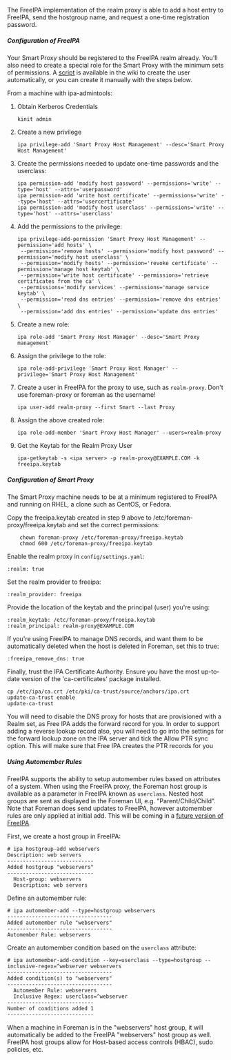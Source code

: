 The FreeIPA implementation of the realm proxy is able to add a host entry to FreeIPA, send the hostgroup name, and request a one-time registration password.

##### Configuration of FreeIPA

Your Smart Proxy should be registered to the FreeIPA realm already.  You'll also need to create a special role for the Smart Proxy
with the minimum sets of permissions. A [script](http://projects.theforeman.org/projects/foreman/wiki/IPASmartProxyUser) is available in the wiki to create the user automatically, or you can create it manually with the steps below.

From a machine with ipa-admintools:

 1. Obtain Kerberos Credentials

        kinit admin

 2. Create a new privilege 

        ipa privilege-add 'Smart Proxy Host Management' --desc='Smart Proxy Host Management'

 3. Create the permissions needed to update one-time passwords and the userclass:

        ipa permission-add 'modify host password' --permissions='write' --type='host' --attrs='userpassword'
        ipa permission-add 'write host certificate' --permissions='write' --type='host' --attrs='usercertificate'
        ipa permission-add 'modify host userclass' --permissions='write' --type='host' --attrs='userclass'

 4. Add the permissions to the privilege:

        ipa privilege-add-permission 'Smart Proxy Host Management' --permission='add hosts' \
         --permission='remove hosts' --permission='modify host password' --permission='modify host userclass' \
         --permission='modify hosts' --permission='revoke certificate' --permission='manage host keytab' \
         --permission='write host certificate' --permissions='retrieve certificates from the ca' \
         --permissions='modify services' --permissions='manage service keytab' \
         --permission='read dns entries' --permission='remove dns entries' \
         --permission='add dns entries' --permission='update dns entries' 

 5. Create a new role:

        ipa role-add 'Smart Proxy Host Manager' --desc='Smart Proxy management'

 6. Assign the privilege to the role:

        ipa role-add-privilege 'Smart Proxy Host Manager' --privilege='Smart Proxy Host Management'

 7. Create a user in FreeIPA for the proxy to use, such as `realm-proxy`.  Don't use foreman-proxy or foreman as the username! 

        ipa user-add realm-proxy --first Smart --last Proxy

 8. Assign the above created role:

        ipa role-add-member 'Smart Proxy Host Manager' --users=realm-proxy

 9. Get the Keytab for the Realm Proxy User

        ipa-getkeytab -s <ipa server> -p realm-proxy@EXAMPLE.COM -k freeipa.keytab

##### Configuration of Smart Proxy

The Smart Proxy machine needs to be at a minimum registered to FreeIPA and running on RHEL,
a clone such as CentOS, or Fedora.

Copy the freeipa.keytab created in step 9 above to /etc/foreman-proxy/freeipa.keytab and set
the correct permissions:

        chown foreman-proxy /etc/foreman-proxy/freeipa.keytab
        chmod 600 /etc/foreman-proxy/freeipa.keytab

Enable the realm proxy in `config/settings.yaml`:

    :realm: true

Set the realm provider to freeipa:

    :realm_provider: freeipa

Provide the location of the keytab and the principal (user) you're using:

    :realm_keytab: /etc/foreman-proxy/freeipa.keytab
    :realm_principal: realm-proxy@EXAMPLE.COM

If you're using FreeIPA to manage DNS records, and want them to be 
automatically deleted when the host is deleted in Foreman, set this
to true:

    :freeipa_remove_dns: true

Finally, trust the IPA Certificate Authority. Ensure you have the most up-to-date version of the 'ca-certificates' package installed.

    cp /etc/ipa/ca.crt /etc/pki/ca-trust/source/anchors/ipa.crt
    update-ca-trust enable
    update-ca-trust

You will need to disable the DNS proxy for hosts that are provisioned with a Realm set, as Free IPA adds the forward record for you. In order to support adding a reverse lookup record also, you will need to go into the settings for the forward lookup zone on the IPA server and tick the Allow PTR sync option. This will make sure that Free IPA creates the PTR records for you

##### Using Automember Rules

FreeIPA supports the ability to setup automember rules based on attributes of a system.  When using the FreeIPA proxy, the Foreman host group is available as a parameter in FreeIPA known as `userclass`.  Nested host groups are sent as displayed in the Foreman UI, e.g. "Parent/Child/Child".  Note that Foreman does send updates to FreeIPA, however automember rules are only applied at initial add.  This will be coming in a [future version of FreeIPA](https://fedorahosted.org/freeipa/ticket/3752).

First, we create a host group in FreeIPA:

    # ipa hostgroup-add webservers
    Description: web servers
    ----------------------------
    Added hostgroup "webservers" 
    ----------------------------
      Host-group: webservers
      Description: web servers

Define an automember rule:

    # ipa automember-add --type=hostgroup webservers
    ----------------------------------
    Added automember rule "webservers" 
    ----------------------------------
    Automember Rule: webservers

Create an automember condition based on the `userclass` attribute:

    # ipa automember-add-condition --key=userclass --type=hostgroup --inclusive-regex=^webserver webservers
    ----------------------------------
    Added condition(s) to "webservers" 
    ----------------------------------
      Automember Rule: webservers
      Inclusive Regex: userclass=^webserver
    ----------------------------
    Number of conditions added 1
    ----------------------------

When a machine in Foreman is in the "webservers" host group, it will automatically be added to the FreeIPA
"webservers" host group as well.  FreeIPA host groups allow for Host-based access controls (HBAC), sudo policies,
etc.

